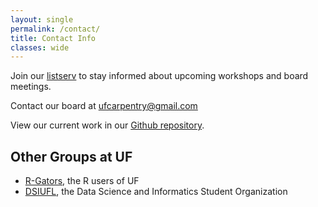 ```yaml
---
layout: single
permalink: /contact/
title: Contact Info
classes: wide
---
```

Join our [listserv](https://lists.ufl.edu/cgi-bin/wa?A0=INFORMATICS-TEACHING-L) to stay informed about upcoming workshops and board meetings.

Contact our board at [ufcarpentry@gmail.com](mailto://ufcarpentry@gmail.com)

View our current work in our [Github repository](https://github.com/UF-Carpentry/Coordination/issues).

## Other Groups at UF

* [R-Gators](http://www.r-gators.com/), the R users of UF
* [DSIUFL](http://www.dsiufl.org/), the Data Science and Informatics Student Organization
